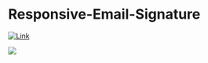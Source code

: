 # Responsive-Email-Signature
[![Link](https://img.shields.io/badge/Click%20Me%20-Email%20Signature-%231D2935)](https://mte-tonmoy.github.io/Email-Signature/)

<img src="https://i.postimg.cc/vB8PgTXV/Screenshot-46.png"></img>

